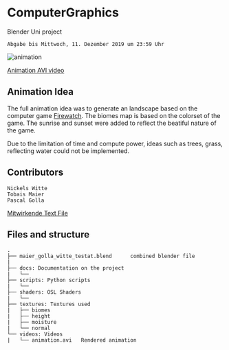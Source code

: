 # ComputerGraphics
Blender Uni project

`Abgabe bis Mittwoch, 11. Dezember 2019 um 23:59 Uhr`

![animation](https://github.com/callFEELD/ComputerGraphics/blob/master/docs/img/animation.gif)

[Animation AVI video](https://github.com/callFEELD/ComputerGraphics/blob/master/videos/animation.avi)

## Animation Idea
The full animation idea was to generate an landscape based on the computer game [Firewatch](http://www.firewatchgame.com/). The biomes map is based on the colorset of the game. The sunrise and sunset were added to reflect the beatiful nature of the game. 

Due to the limitation of time and compute power, ideas such as trees, grass, reflecting water could not be implemented.

## Contributors
```
Nickels Witte
Tobais Maier
Pascal Golla
```
[Mitwirkende Text File](https://github.com/callFEELD/ComputerGraphics/blob/master/Mitwirkende.txt)


## Files and structure
````
.
├── maier_golla_witte_testat.blend      combined blender file
|
├── docs: Documentation on the project
|   └── 
├── scripts: Python scripts			
|   └── 
├── shaders: OSL Shaders
|   └── 
├── textures: Textures used
|	├── biomes
|	├── height
|	├── moisture
|   └── normal
└── videos: Videos
|	└── animation.avi   Rendered animation
````


